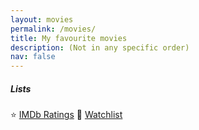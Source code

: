 ```yaml
---
layout: movies
permalink: /movies/
title: My favourite movies
description: (Not in any specific order)
nav: false
---
```


##### Lists

⭐️ [IMDb Ratings](https://www.imdb.com/user/ur60523531/ratings?ref_=uspf_ci&mode=grid&sort=date_added,desc)
👀 [Watchlist](https://www.imdb.com/user/ur60523531/watchlist?sort=release_date)